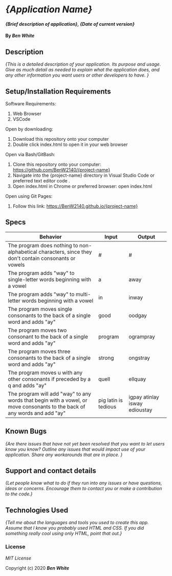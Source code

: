 # _{Application Name}_

#### _{Brief description of application}, {Date of current version}_

#### By _**Ben White**_

## Description

_{This is a detailed description of your application. Its purpose and usage.  Give as much detail as needed to explain what the application does, and any other information you want users or other developers to have. }_

## Setup/Installation Requirements

Software Requirements:

1. Web Browser
2. VSCode

Open by downloading:

1. Download this repository onto your computer
2. Double click index.html to open it in your web browser

Open via Bash/GitBash:

1. Clone this repository onto your computer: https://github.com/BenW2140/{project-name}
2. Navigate into the {project-name} directory in Visual Studio Code or preferred text editor code .
3. Open index.html in Chrome or preferred browser: open index.html

Open using Git Pages:

1. Follow this link: https://BenW2140.github.io/{project-name}

## Specs

Behavior|Input|Output
--------|-------|-------
The program does nothing to non-alphabetical characters, since they don't contain consonants or vowels|#|#
The program adds "way" to single-letter words beginning with a vowel|a|away
The program adds "way" to multi-letter words beginning with a vowel|in|inway
The program moves single consonants to the back of a single word and adds "ay"|good|oodgay
The program moves two consonant to the back of a single word and adds "ay"|program|ogrampray
The program moves three consonants to the back of a single word and adds "ay"|strong|ongstray
The program moves u with any other consonants if preceded by a q and adds "ay"|quell|ellquay
The program will add "way" to any words that begin with a vowel, or move consonants to the back of any words and add "ay"|pig latin is tedious|igpay atinlay isway edioustay

## Known Bugs

_{Are there issues that have not yet been resolved that you want to let users know you know?  Outline any issues that would impact use of your application.  Share any workarounds that are in place. }_

## Support and contact details

_{Let people know what to do if they run into any issues or have questions, ideas or concerns.  Encourage them to contact you or make a contribution to the code.}_

## Technologies Used

_{Tell me about the languages and tools you used to create this app. Assume that I know you probably used HTML and CSS. If you did something really cool using only HTML, point that out.}_

### License

*MIT License*

Copyright (c) 2020 **_Ben White_**